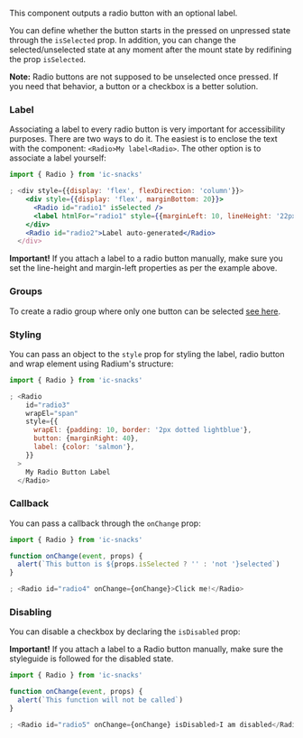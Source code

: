This component outputs a radio button with an optional label.

You can define whether the button starts in the pressed on unpressed state through the `isSelected` prop. In addition, you can change the selected/unselected state at any moment after the mount state by redifining the prop `isSelected`.

**Note:** Radio buttons are not supposed to be unselected once pressed. If you need that behavior, a button or a checkbox is a better solution.

### Label
Associating a label to every radio button is very important for accessibility purposes. There are two ways to do it. The easiest is to enclose the text with the component: `<Radio>My label<Radio>`. The other option is to associate a label yourself:

```jsx
import { Radio } from 'ic-snacks'

; <div style={{display: 'flex', flexDirection: 'column'}}>
    <div style={{display: 'flex', marginBottom: 20}}>
      <Radio id="radio1" isSelected />
      <label htmlFor="radio1" style={{marginLeft: 10, lineHeight: '22px'}}>Label associated manually</label>
    </div>
    <Radio id="radio2">Label auto-generated</Radio>
  </div>
```
**Important!** If you attach a label to a radio button manually, make sure you set the line-height and margin-left properties as per the example above.

### Groups
To create a radio group where only one button can be selected [see here](#radiogroup).

### Styling
You can pass an object to the `style` prop for styling the label, radio button and wrap element using Radium's structure:

```jsx
import { Radio } from 'ic-snacks'

; <Radio
    id="radio3"
    wrapEl="span"
    style={{
      wrapEl: {padding: 10, border: '2px dotted lightblue'},
      button: {marginRight: 40},
      label: {color: 'salmon'},
    }}
  >
    My Radio Button Label
  </Radio>
```


### Callback
You can pass a callback through the `onChange` prop:

```jsx
import { Radio } from 'ic-snacks'

function onChange(event, props) {
  alert(`This button is ${props.isSelected ? '' : 'not '}selected`)
}

; <Radio id="radio4" onChange={onChange}>Click me!</Radio>
```

### Disabling
You can disable a checkbox by declaring the `isDisabled` prop:

**Important!** If you attach a label to a Radio button manually, make sure the styleguide is followed for the disabled state.

```jsx
import { Radio } from 'ic-snacks'

function onChange(event, props) {
  alert(`This function will not be called`)
}

; <Radio id="radio5" onChange={onChange} isDisabled>I am disabled</Radio>
```
